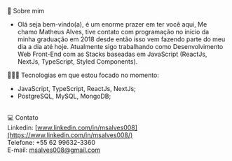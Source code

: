 💬 Sobre mim<br>

- Olá seja bem-vindo(a), é um enorme prazer em ter você aqui, Me chamo Matheus Alves, tive contato com programação no início da minha graduação em 2018 desde então isso vem fazendo parte do meu dia a dia até hoje. Atualmente sigo trabalhando como Desenvolvimento Web Front-End com as Stacks baseadas em JavaScript (ReactJs, NextJs, TypeScript, Styled Components).


🧑🏻‍💻 Tecnologias em que estou focado no momento:<br>

- JavaScript, TypeScript, ReactJs, NextJs;<br>
- PostgreSQL, MySQL, MongoDB;<br><br>


💻 Contato<br>
Linkedin: [www.linkedin.com/in/msalves008](https://www.linkedin.com/in/msalves008/)<br>
Telefone: +55 62 99632-3360<br>
E-mail: msalves008@gmail.com<br>


<!--
**msalves008/msalves008** is a ✨ _special_ ✨ repository because its `README.md` (this file) appears on your GitHub profile.

Here are some ideas to get you started:

- 🔭 I’m currently working on ...
- 🌱 I’m currently learning ...
- 👯 I’m looking to collaborate on ...
- 🤔 I’m looking for help with ...
- 💬 Ask me about ...
- 📫 How to reach me: ...
- 😄 Pronouns: ...
- ⚡ Fun fact: ...
-->
